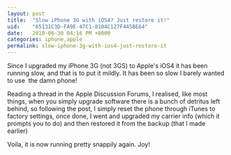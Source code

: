 ```yaml
---
layout: post
title:  "Slow iPhone 3G with iOS4? Just restore it!"
uid:	"65131C3D-FA9E-47C1-8104C127F445BE64"
date:   2010-06-30 04:16 PM +0000
categories: iphone,apple
permalink: slow-iphone-3g-with-ios4-just-restore-it
---
```

<p>Since I upgraded my iPhone 3G (not 3GS) to Apple's iOS4 it has been running slow, and that is to put it mildly. It has been so slow I barely wanted to use  the damn phone! </p>
<p>Reading a thread in the Apple Discussion Forums, I realised, like most things, when you simply upgrade software there is a bunch of detritus left behind, so following the post, I simply reset the phone through iTunes to factory settings, once done, I went and upgraded my carrier info (which it prompts you to do) and then restored it from the backup (that I made earlier) </p>
<p>Voila, it is now running pretty snappily again. Joy! </p>
<p> </p>
<p> </p>